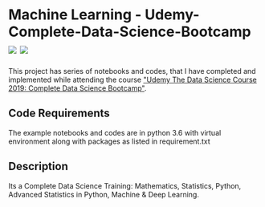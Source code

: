 # Machine Learning - Udemy-Complete-Data-Science-Bootcamp [![](https://img.shields.io/github/license/sourcerer-io/hall-of-fame.svg?colorB=ff0000)](https://github.com/akshaybahadur21/MachineLearning-CourseEra/blob/master/LICENSE.txt)  [![](https://img.shields.io/badge/Rahul-Sinha-brightgreen.svg?colorB=ff0000)](https://rahulkrsinha.github.io/)

This project has series of notebooks and codes, that I have completed and implemented while attending the course ["Udemy The Data Science Course 2019: Complete Data Science Bootcamp"](https://www.udemy.com/the-data-science-course-complete-data-science-bootcamp/).

## Code Requirements
The example notebooks and codes are in python 3.6 with virtual environment along with packages as listed in requirement.txt

## Description

Its a Complete Data Science Training: Mathematics, Statistics, Python, Advanced Statistics in Python, Machine & Deep Learning.



